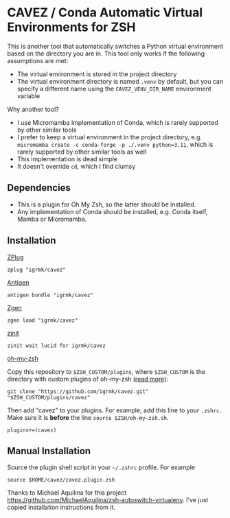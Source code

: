 CAVEZ / Conda Automatic Virtual Environments for ZSH
====================================================

This is another tool that automatically switches a Python virtual environment based on the directory you are in.
This tool only works if the following assumptions are met:
  * The virtual environment is stored in the project directory
  * The virtual environment directory is named `.venv` by default,
    but you can specify a different name using the `CAVEZ_VENV_DIR_NAME` environment variable

Why another tool?

  * I use Micromamba implementation of Conda, which is rarely supported by other similar tools
  * I prefer to keep a virtual environment in the project directory,
    e.g. `micromamba create -c conda-forge -p ./.venv python=3.11`,
    which is rarely supported by other similar tools as well
  * This implementation is dead simple
  * It doesn't override `cd`, which I find clumsy

Dependencies
------------

  * This is a plugin for Oh My Zsh, so the latter should be installed.
  * Any implementation of Conda should be installed, e.g. Conda itself, Mamba or Micromamba.

Installation
------------

[ZPlug](https://github.com/zplug/zplug)

    zplug "igrmk/cavez"

[Antigen](https://github.com/zsh-users/antigen)

    antigen bundle "igrmk/cavez"

[Zgen](https://github.com/tarjoilija/zgen)

    zgen load "igrmk/cavez"

[zinit](https://github.com/zdharma-continuum/zinit)

    zinit wait lucid for igrmk/cavez

[oh-my-zsh](https://github.com/robbyrussell/oh-my-zsh)

Copy this repository to `$ZSH_CUSTOM/plugins`, where `$ZSH_CUSTOM` is the directory with custom plugins of oh-my-zsh
[(read more)](https://github.com/robbyrussell/oh-my-zsh/wiki/Customization/):

    git clone "https://github.com/igrmk/cavez.git" "$ZSH_CUSTOM/plugins/cavez"

Then add "cavez" to your plugins. For example, add this line to your `.zshrc`. Make sure it is **before** the line
`source $ZSH/oh-my-zsh.sh`.

    plugins+=(cavez)

Manual Installation
-------------------

Source the plugin shell script in your `~/.zshrc` profile. For example

    source $HOME/cavez/cavez.plugin.zsh

Thanks to Michael Aquilina for this project https://github.com/MichaelAquilina/zsh-autoswitch-virtualenv.
I've just copied installation instructions from it.
